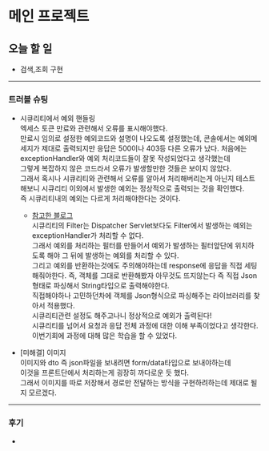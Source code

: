 # 메인 프로젝트
## 오늘 할 일
- 검색,조회 구현

---

### 트러블 슈팅
- 시큐리티에서 예외 핸들링  
엑세스 토큰 만료와 관련해서 오류를 표시해야했다.  
만료시 임의로 설정한 예외코드와 설명이 나오도록 설정했는데, 콘솔에서는 예외메세지가 제대로 출력되지만 응답은 500이나 403등 다른 오류가 났다.
처음에는 exceptionHandler와 예외 처리코드들이 잘못 작성되었다고 생각했는데  
그렇게 복잡하지 않은 코드라서 오류가 발생할만한 것들은 보이지 않았다.  
그래서 혹시나 시큐리티와 관련해서 오류를 알아서 처리해버리는게 아닌지 테스트해보니 시큐리티 이외에서 발생한 예외는 정상적으로 출력되는 것을 확인했다.  
즉 시큐리티내의 예외는 다르게 처리해야한다는 것이다.  
    - [참고한 블로그](https://velog.io/@hellonayeon/spring-boot-jwt-expire-exception)  
    시큐리티의 Filter는 Dispatcher Servlet보다도 Filter에서 발생하는 예외는 exceptionHandler가 처리할 수 없다.  
    그래서 예외를 처리하는 필터를 만들어서 예외가 발생하는 필터앞단에 위치하도록 해야 그 뒤에 발생하는 예외를 처리할 수 있다.  
    그리고 예외를 반환하는것에도 주의해야하는데 response에 응답을 직접 세팅해줘야한다. 즉, 객체를 그대로 반환해봤자 아무것도 뜨지않는다 즉 직접 Json형태로 파싱해서 String타입으로 출력해야한다.  
    직접해야하나 고민하던차에 객체를 Json형식으로 파싱해주는 라이브러리를 찾아서 적용했다.  
    시큐리티관련 설정도 해주고나니 정상적으로 예외가 출력된다!  
    시큐리티를 넘어서 요청과 응답 전체 과정에 대한 이해 부족이었다고 생각한다.  
    이번기회에 과정에 대해 많은 학습을 할 수 있었다.

- [미해결] 이미지  
이미지와 dto 즉 json파일을 보내려면 form/data타입으로 보내야하는데  
이것을 프론트단에서 처리하는게 굉장히 까다로운 듯 했다.  
그래서 이미지를 따로 저장해서 경로만 전달하는 방식을 구현하려하는데 제대로 될지 모르겠다.
---

### 후기
- 